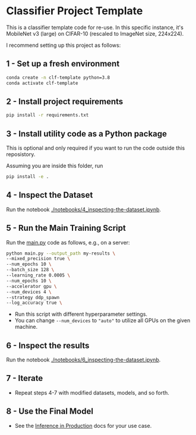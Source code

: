 # Classifier Project Template



This is a classifier template code for re-use. In this specific instance, it's MobileNet v3 (large) on CIFAR-10 (rescaled to ImageNet size, 224x224).



I recommend setting up this project as follows:



## 1 - Set up a fresh environment

```bash
conda create -n clf-template python=3.8     
conda activate clf-template
```



## 2 - Install project requirements


```bash
pip install -r requirements.txt
```



## 3 - Install utility code as a Python package

This is optional and only required if you want to run the code outside this reposistory.

Assuming you are inside this folder, run

```bash
pip install -e .
```



## 4 - Inspect the Dataset



Run the notebook [./notebooks/4_inspecting-the-dataset.ipynb](./notebooks/4_inspecting-the-dataset.ipynb).



## 5 - Run the Main Training Script


Run the [main.py](main.py) code as follows, e.g., on a server:

```bash
python main.py --output_path my-results \
--mixed_precision true \
--num_epochs 10 \
--batch_size 128 \
--learning_rate 0.0005 \
--num_epochs 10 \
--accelerator gpu \
--num_devices 4 \
--strategy ddp_spawn
--log_accuracy true \
```

- Run this script with different hyperparameter settings.
- You can change `--num_devices` to `"auto"` to utilize all GPUs on the given machine. 






## 6 - Inspect the results

Run the notebook [./notebooks/6_inspecting-the-dataset.ipynb](./notebooks/6_evaluating-the-results.ipynb).



## 7 - Iterate

- Repeat steps 4-7 with modified datasets, models, and so forth.



## 8 - Use the Final Model

- See the [Inference in Production](https://pytorch-lightning.readthedocs.io/en/stable/common/production_inference.html) docs for your use case.



